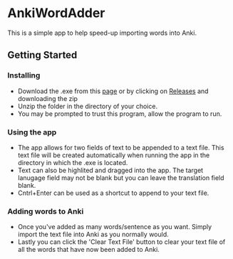 # AnkiWordAdder
This is a simple app to help speed-up importing words into Anki.
## Getting Started
### Installing
* Download the .exe from this [page](https://github.com/BradenWoolley/AnkiWordAdder/blob/main/NoviReci.exe) or by clicking on [Releases](https://github.com/BradenWoolley/AnkiWordAdder/releases/tag/v1.0) and downloading the zip
* Unzip the folder in the directory of your choice.
* You may be prompted to trust this program, allow the program to run.
### Using the app
* The app allows for two fields of text to be appended to a text file. This text file will be created automatically when running the app in the directory in which the .exe is located.
* Text can also be highlited and dragged into the app. The target lanugage field may not be blank but you can leave the translation field blank.
* Cntrl+Enter can be used as a shortcut to append to your text file.
### Adding words to Anki
* Once you've added as many words/sentence as you want. Simply import the text file into Anki as you normally would.
* Lastly you can click the 'Clear Text File' button to clear your text file of all the words that have now been added to Anki.
